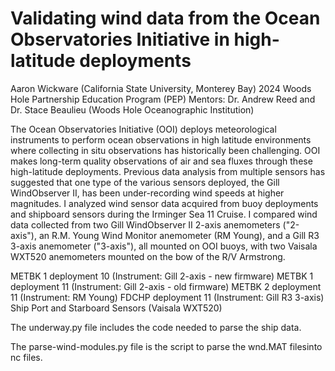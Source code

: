 # Validating wind data from the Ocean Observatories Initiative in high-latitude deployments

Aaron Wickware (California State University, Monterey Bay)
2024 Woods Hole Partnership Education Program (PEP)
Mentors: Dr. Andrew Reed and Dr. Stace Beaulieu (Woods Hole Oceanographic Institution)

The Ocean Observatories Initiative (OOI) deploys meteorological instruments to perform ocean observations in high latitude environments where collecting in situ observations has historically been challenging. OOI makes long-term quality observations of air and sea fluxes through these high-latitude deployments. Previous data analysis from multiple sensors has suggested that one type of the various sensors deployed, the Gill WindObserver II, has been under-recording wind speeds at higher magnitudes. I analyzed wind sensor data acquired from buoy deployments and shipboard sensors during the Irminger Sea 11 Cruise. I compared wind data collected from two Gill WindObserver II 2-axis anemometers ("2-axis"), an R.M. Young Wind Monitor anemometer (RM Young), and a Gill R3 3-axis anemometer ("3-axis"), all mounted on OOI buoys, with two Vaisala WXT520 anemometers mounted on the bow of the R/V Armstrong.

METBK 1 deployment 10 (Instrument: Gill 2-axis - new firmware)
METBK 1 deployment 11 (Instrument: Gill 2-axis - old firmware)
METBK 2 deployment 11 (Instrument: RM Young)
FDCHP deployment 11 (Instrument: Gill R3 3-axis)
Ship Port and Starboard Sensors (Vaisala WXT520)

The underway.py file includes the code needed to parse the ship data.

The parse-wind-modules.py file is the script to parse the wnd.MAT filesinto nc files.
